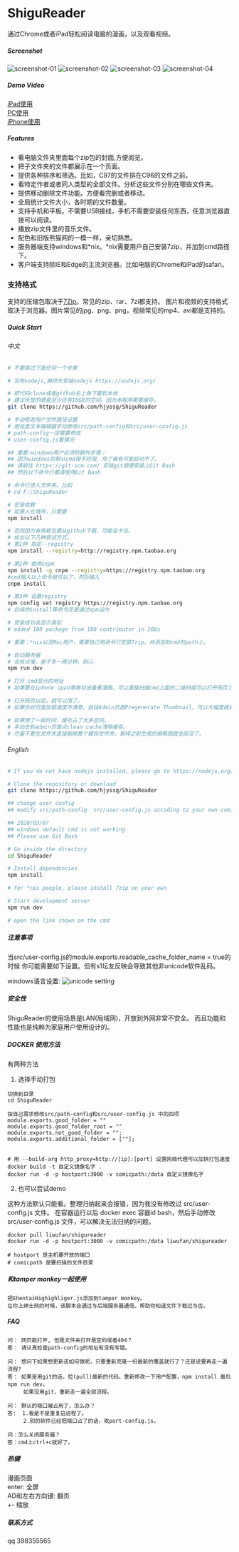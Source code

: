 # ShiguReader

通过Chrome或者iPad轻松阅读电脑的漫画，以及观看视频。

##### Screenshot

![screenshot-01](screenshot/01.png)
![screenshot-02](screenshot/02.png)
![screenshot-03](screenshot/03.png)
![screenshot-04](screenshot/04.png)

##### Demo Video
[iPad使用](https://www.bilibili.com/video/BV1Mt4y1m7qU)  
[PC使用](https://www.bilibili.com/video/BV1t64y1u729/)   
[iPhone使用](https://www.bilibili.com/video/BV1xt4y1U73L/)     

##### Features

* 看电脑文件夹里面每个zip包的封面,方便阅览。
* 把子文件夹的文件都展示在一个页面。
* 提供各种排序和筛选。比如，C97的文件排在C96的文件之前。
* 看特定作者或者同人类型的全部文件。分析这些文件分别在哪些文件夹。
* 提供移动删除文件功能。方便看完删或者移动。
* 全局统计文件大小，各时期的文件数量。
* 支持手机和平板。不需要USB接线，手机不需要安装任何东西，任意浏览器直接可以阅读。
* 播放zip文件里的音乐文件。
* 配色和旧版熊猫网的一模一样，亲切熟悉。
* 服务器端支持windows和*nix。*nix需要用户自己安装7zip，并加到cmd路径下。
* 客户端支持除IE和Edge的主流浏览器。比如电脑的Chrome和iPad的safari。


### 支持格式

支持的压缩包取决于[7Zip](https://www.7-zip.org/)。常见的zip、rar、7zi都支持。
图片和视频的支持格式取决于浏览器。图片常见的jpg、png、png，视频常见的mp4、avi都是支持的。


##### Quick Start

###### 中文

```bash
# 不要跳过下面任何一个步骤

# 没有nodejs,麻烦先安装nodejs https://nodejs.org/

# 把代码clone或者github右上角下载到本地
# 建议所放的硬盘至少还有10GB的空间。因为本程序需要缓存。
git clone https://github.com/hjyssg/ShiguReader

# 手动修改用户文件路径设置
# 用任意文本编辑器手动修改src/path-config和src/user-config.js
# path-config一定需要修改
# user-config.js看情况

## 重要:windows用户必须的额外步骤：
## 因为windows的默认cmd很不好用，用了极有可能启动不了。
## 请前往 https://git-scm.com/ 安装git顺便安装上Git Bash 
## 然后以下命令行都请使用Git Bash 

# 命令行进入文件夹。比如
# cd F:\ShiguReader

# 安装依赖
# 如果人在墙外，只需要
npm install 

# 否则因为有依赖包要从github下载，可能会卡住。
# 给出以下几种尝试方式。
# 第1种 指定--registry
npm install --registry=http://registry.npm.taobao.org

# 第2种 使用cnpm
npm install -g cnpm --registry=https://registry.npm.taobao.org
#cmd输入以上命令就可以了，然后输入
cnpm install 

# 第3种 设置registry
npm config set registry https://registry.npm.taobao.org
# 后续的install等命令还是通过npm运作

# 安装成功会显示类似
# added 100 package from 100 contributor in 200s

# 重要：*nix以及Mac用户，需要自己用命令行安装7zip。并添加到cmd的path上。

# 启动服务器
# 会有点慢，差不多一两分钟。耐心
npm run dev

# 打开 cmd显示的地址
# 如果要在iphone ipad等移动设备看漫画，可以直接扫描cmd上面的二维码就可以打开网页了

# 打开网页以后，就可以用了。
# 如果你对页面加载速度不满意，前往Admin页面Pregenerate Thumbnail。可以大幅度提高页面加载速度。

# 如果用了一段时间，缓存占了太多空间。
# 手动去到admin页面点clean cache清除缓存。
# 尽量不要在文件夹直接删掉整个缓存文件夹，那样之前生成的缩略图就全部没了。
```

###### English

```bash
# If you do not have nodejs installed, please go to https://nodejs.org/

# Clone the repository or download
git clone https://github.com/hjyssg/ShiguReader

## change user config
## modify src/path-config  src/user-config.js accoding to your own comic files location

## 2020/03/07
## windows default cmd is not working
## Please use Git Bash 

# Go inside the directory
cd ShiguReader

# Install dependencies
npm install

# for *nix people, please install 7zip on your own

# Start development server
npm run dev

# open the link shown on the cmd
```

##### 注意事项
当src/user-config.js的module.exports.readable_cache_folder_name = true的时候
你可能需要如下设置。但有s1坛友反映会导致其他非unicode软件乱码。

windows语言设置:
![unicode setting](screenshot/unicode-setting.png)

##### 安全性
ShiguReader的使用场景是LAN(局域网)，开放到外网非常不安全。
而且功能和性能也是纯粹为家庭用户使用设计的。

##### DOCKER 使用方法
有两种方法
1. 选择手动打包

```
切换到目录
cd ShiguReader

按自己需求修改src/path-config和src/user-config.js 中的四项
module.exports.good_folder = ""
module.exports.good_folder_root = ""
module.exports.not_good_folder = "";
module.exports.additional_folder = [""];


# 用 --build-arg http_proxy=http://[ip]:[port] 设置网络代理可以加快打包速度
docker build -t 自定义镜像名字 .
docker run -d -p hostport:3000 -v comicpath:/data 自定义镜像名字

```
2. 也可以尝试demo

这种方法默认只能看。整理归纳起来会报错，因为我没有修改过 src/user-config.js 文件。
在容器运行以后 docker exec 容器id bash，然后手动修改 src/user-config.js 文件，可以解决无法归纳的问题。

```
docker pull liwufan/shigureader
docker run -d -p hostport:3000 -v comicpath:/data liwufan/shigureader

# hostport 是主机要开放的端口
# comicpath 是要扫描的文件目录
```

##### 和tamper monkey一起使用
    把EhentaiHighighliger.js添加到tamper monkey。
    在你上绅士网的时候，该脚本会通过与后端服务器通信。帮助你知道文件下载过与否。

##### FAQ
    问： 网页能打开, 但是文件夹打开是空的或者404？
    答： 请认真检查path-config的地址有没有写错。

    问： 想问下如果想更新该如何做呢，只要重新克隆一份最新的覆盖就行了？还是说要再走一遍流程?   
    答： 如果是用git的话，拉(pull)最新的代码。重新修改一下用户配置，npm install 最后npm run dev。
         如果没用git，重新走一遍全部流程。  

    问： 默认的端口被占用了，怎么办？
    答:  1.看是不是重复启进程了。  
         2.别的软件已经把端口占了的话，改port-config.js。
    
    问：怎么关闭服务器？
    答：cmd上ctrl+c就好了。

##### 热键
漫画页面  
enter: 全屏  
AD和左右方向键: 翻页  
+- 缩放  

##### 联系方式
qq 398355565
